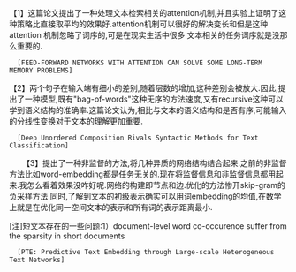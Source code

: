 
【1】这篇论文提出了一种处理文本检索相关的attention机制,并且实验上证明了这种策略比直接取平均的效果好.attention机制可以很好的解决变长和但是这种attention 机制忽略了词序的,可是在现实生活中很多
文本相关的任务词序就是没那么重要的.
              
      [FEED-FORWARD NETWORKS WITH ATTENTION CAN SOLVE SOME LONG-TERM MEMORY PROBLEMS]

【2】两个句子在输入端有细小的差别,随着层数的增加,这种差别会被放大.因此,提出了一种模型,既有"bag-of-words"这种无序的方法速度,又有recursive这种可以学到语义结构的准确率.这篇论文认为,相比与文本的语义结构和是否有序,可能输入的分线性变换对于文本的理解更加重要.

      [Deep Unordered Composition Rivals Syntactic Methods for Text Classification]
      
【3】提出了一种非监督的方法,将几种异质的网络结构结合起来.之前的非监督方法比如word-embedding都是任务无关的.现在将监督信息和非监督信息都用起来.我怎么看着效果没咋好呢.网络的构建即节点和边.优化的方法惨开skip-gram的负采样方法.同时,了解到文本的初级表示确实可以用词embedding的均值,在数学上就是在优化同一空间文本的表示和所有词的表示距离最小.

[注]短文本存在的一些问题:1）document-level word co-occurence suffer from the sparsity in short documents

      [PTE: Predictive Text Embedding through Large-scale Heterogeneous Text Networks]
